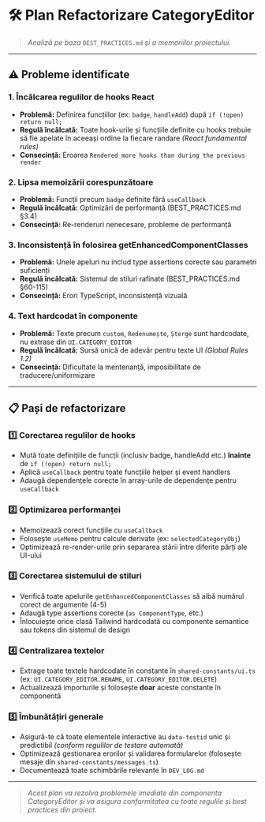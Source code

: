 # 🛠️ Plan Refactorizare CategoryEditor

> _Analiză pe baza_ `BEST_PRACTICES.md` _și a memoriilor proiectului._

---

## ⚠️ Probleme identificate

### 1. Încălcarea regulilor de hooks React
- **Problemă:** Definirea funcțiilor (ex: `badge`, `handleAdd`) după `if (!open) return null;`
- **Regulă încălcată:** Toate hook-urile și funcțiile definite cu hooks trebuie să fie apelate în aceeași ordine la fiecare randare _(React fundamental rules)_
- **Consecință:** Eroarea `Rendered more hooks than during the previous render`

### 2. Lipsa memoizării corespunzătoare
- **Problemă:** Funcții precum `badge` definite fără `useCallback`
- **Regulă încălcată:** Optimizări de performanță (BEST_PRACTICES.md §3.4)
- **Consecință:** Re-renderuri nenecesare, probleme de performanță

### 3. Inconsistență în folosirea getEnhancedComponentClasses
- **Problemă:** Unele apeluri nu includ type assertions corecte sau parametri suficienți
- **Regulă încălcată:** Sistemul de stiluri rafinate (BEST_PRACTICES.md §60-115)
- **Consecință:** Erori TypeScript, inconsistență vizuală

### 4. Text hardcodat în componente
- **Problemă:** Texte precum `custom`, `Redenumește`, `Șterge` sunt hardcodate, nu extrase din `UI.CATEGORY_EDITOR`
- **Regulă încălcată:** Sursă unică de adevăr pentru texte UI _(Global Rules 1.2)_
- **Consecință:** Dificultate la mentenanță, imposibilitate de traducere/uniformizare

---

## 📋 Pași de refactorizare

### 1️⃣ Corectarea regulilor de hooks
- Mută toate definițiile de funcții (inclusiv badge, handleAdd etc.) **înainte** de `if (!open) return null;`
- Aplică `useCallback` pentru toate funcțiile helper și event handlers
- Adaugă dependențele corecte în array-urile de dependențe pentru `useCallback`

### 2️⃣ Optimizarea performanței
- Memoizează corect funcțiile cu `useCallback`
- Folosește `useMemo` pentru calcule derivate (ex: `selectedCategoryObj`)
- Optimizează re-render-urile prin separarea stării între diferite părți ale UI-ului

### 3️⃣ Corectarea sistemului de stiluri
- Verifică toate apelurile `getEnhancedComponentClasses` să aibă numărul corect de argumente (4-5)
- Adaugă type assertions corecte (`as ComponentType`, etc.)
- Înlocuiește orice clasă Tailwind hardcodată cu componente semantice sau tokens din sistemul de design

### 4️⃣ Centralizarea textelor
- Extrage toate textele hardcodate în constante în `shared-constants/ui.ts` (ex: `UI.CATEGORY_EDITOR.RENAME`, `UI.CATEGORY_EDITOR.DELETE`)
- Actualizează importurile și folosește **doar** aceste constante în componentă

### 5️⃣ Îmbunătățiri generale
- Asigură-te că toate elementele interactive au `data-testid` unic și predictibil _(conform regulilor de testare automată)_
- Optimizează gestionarea erorilor și validarea formularelor (folosește mesaje din `shared-constants/messages.ts`)
- Documentează toate schimbările relevante în `DEV_LOG.md`

---

> _Acest plan va rezolva problemele imediate din componenta CategoryEditor și va asigura conformitatea cu toate regulile și best practices din proiect._